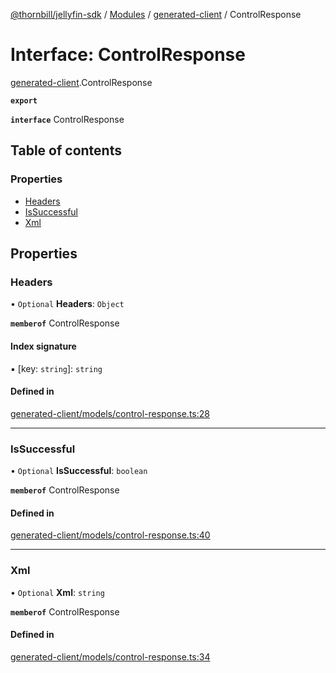 [@thornbill/jellyfin-sdk](../README.md) / [Modules](../modules.md) / [generated-client](../modules/generated_client.md) / ControlResponse

# Interface: ControlResponse

[generated-client](../modules/generated_client.md).ControlResponse

**`export`**

**`interface`** ControlResponse

## Table of contents

### Properties

- [Headers](generated_client.ControlResponse.md#headers)
- [IsSuccessful](generated_client.ControlResponse.md#issuccessful)
- [Xml](generated_client.ControlResponse.md#xml)

## Properties

### Headers

• `Optional` **Headers**: `Object`

**`memberof`** ControlResponse

#### Index signature

▪ [key: `string`]: `string`

#### Defined in

[generated-client/models/control-response.ts:28](https://github.com/thornbill/jellyfin-sdk-typescript/blob/3ae780a/src/generated-client/models/control-response.ts#L28)

___

### IsSuccessful

• `Optional` **IsSuccessful**: `boolean`

**`memberof`** ControlResponse

#### Defined in

[generated-client/models/control-response.ts:40](https://github.com/thornbill/jellyfin-sdk-typescript/blob/3ae780a/src/generated-client/models/control-response.ts#L40)

___

### Xml

• `Optional` **Xml**: `string`

**`memberof`** ControlResponse

#### Defined in

[generated-client/models/control-response.ts:34](https://github.com/thornbill/jellyfin-sdk-typescript/blob/3ae780a/src/generated-client/models/control-response.ts#L34)
